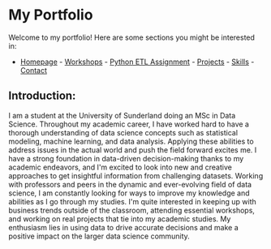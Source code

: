 # My Portfolio
Welcome to my portfolio! Here are some sections you might be interested in:
- [Homepage](README.md) - [Workshops](workshops.md) - [Python ETL Assignment](etl_assignment.md) - [Projects](projects.md) - [Skills](skills.md) - [Contact](contact.md)
## Introduction:

I am a student at the University of Sunderland doing an MSc in Data Science. Throughout my academic career, I have worked hard to have a thorough understanding of data science concepts such as statistical modeling, machine learning, and data analysis. Applying these abilities to address issues in the actual world and push the field forward excites me.
I have a strong foundation in data-driven decision-making thanks to my academic endeavors, and I'm excited to look into new and creative approaches to get insightful information from challenging datasets. Working with professors and peers in the dynamic and ever-evolving field of data science, I am constantly looking for ways to improve my knowledge and abilities as I go through my studies.
I'm quite interested in keeping up with business trends outside of the classroom, attending essential workshops, and working on real projects that tie into my academic studies. My enthusiasm lies in using data to drive accurate decisions and make a positive impact on the larger data science community.



